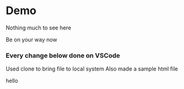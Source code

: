 # Demo

Nothing much to see here

Be on your way now

### Every change below done on VSCode
Used clone to bring file to local system
Also made a sample html file

hello 